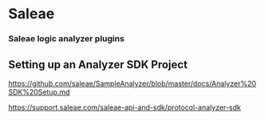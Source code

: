 # Saleae
### Saleae logic analyzer plugins

## Setting up an Analyzer SDK Project

https://github.com/saleae/SampleAnalyzer/blob/master/docs/Analyzer%20SDK%20Setup.md

https://support.saleae.com/saleae-api-and-sdk/protocol-analyzer-sdk


